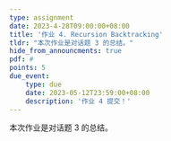 ```yaml
---
type: assignment
date: 2023-4-28T09:00:00+08:00
title: '作业 4. Recursion Backtracking'
tldr: "本次作业是对话题 3 的总结。"
hide_from_announcments: true
pdf: #
points: 5
due_event:
    type: due
    date: 2023-05-12T23:59:00+08:00
    description: '作业 4 提交！'
---
```


本次作业是对话题 3 的总结。
